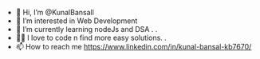 - 👋 Hi, I’m @KunalBansall
- 👀 I’m interested in Web Development
- 🌱 I’m currently learning nodeJs and DSA . .
- 😮‍💨 I love to code n find more easy solutions. .
- 📫 How to reach me https://www.linkedin.com/in/kunal-bansal-kb7670/

<!---
KunalBansall/KunalBansall is a ✨ special ✨     ❤️repository because its `README.md` (this file) appears on your GitHub profile.
You can click the Preview link to take a look at your changes.
--->
